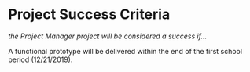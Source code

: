 # Project Success Criteria

*the Project Manager project will be considered a success if...*

A functional prototype will be delivered within the end of the first school period (12/21/2019).